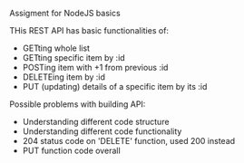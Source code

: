 Assigment for NodeJS basics

THis REST API has basic functionalities of:
- GETting whole list 
- GETting specific item by :id 
- POSTing item with +1 from previous :id
- DELETEing item by :id 
- PUT (updating) details of a specific item by its :id

Possible problems with building API:
- Understanding different code structure
- Understanding different code functionality
- 204 status code on 'DELETE' function, used 200 instead
- PUT function code overall
